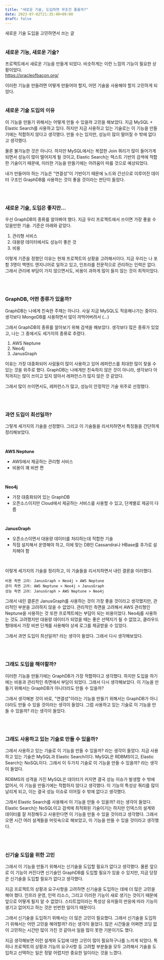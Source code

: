 ```yaml
---
title: "새로운 기술, 도입하면 무조건 좋을까?"
date: 2023-07-02T21:35:40+09:00
draft: false
---
```


새로운 기술 도입을 고민하면서 쓰는 글
<!--more--> 

#
### 새로운 기능, 새로운 기술?
프로젝트에서 새로운 기능을 만들게 되었다. 비슷하게는 이런 느낌의 기능이 필요한 상황이었다. <br>
https://oracleofbacon.org/

이러한 기능을 만들려면 어떻게 만들어야 할지, 어떤 기술을 사용해야 할지 고민하게 되었다.

#
### 새로운 기술 도입의 이유
이 기능을 만들기 위해서는 어떻게 만들 수 있을까 고민을 해보았다. 지금 MySQL + Elastic Search를 사용하고 있다.
하지만 지금 사용하고 있는 기술로는 이 기능을 만들기에는 적합하지 않다고 생각했다.
만들 수는 있지만, 성능이 많이 떨어질 수 밖에 없다고 생각했다.

물론 불가능한 것은 아니다. 하지만 MySQL에서는 복잡한 Join 쿼리가 많이 들어가게 되면서 성능이 많이 떨어지게 될 것이고,
Elastic Search는 텍스트 기반의 검색에 적합한 기술이기 때문에, 이러한 기능을 만들기에는 어려움이 따를 것으로 예상되었다.

내가 만들어야 하는 기능은 "연결성"이 기반이기 때문에 노드와 간선으로 이루어진 데이터 구조인 GraphDB를 사용하는 것이 좋을 것이라는 판단이 들었다.

<br>

#
### 새로운 기술, 도입은 좋지만...
우선 GraphDB의 종류를 알아봐야 했다. 지금 우리 프로젝트에서 쓰이면 가장 좋을 수 있을만한 기술.
기준은 아래와 같았다.

1. 관리형 서비스
2. 대용량 데이터에서도 성능이 좋은 것
3. 비용

이렇게 기준을 정했던 이유는 현재 프로젝트의 상황을 고려해서이다. 
지금 우리는 나 포함 3명이 백엔드 엔지니어로 일하고 있고, 인프라를 전문적으로 관리하는 인력은 없다.
그래서 관리에 부담이 가지 않으면서도, 비용이 과하게 많이 들지 않는 것이 최적이었다.

<br>

#
### GraphDB, 어떤 종류가 있을까?
GraphDB는 나에게 친숙한 주제는 아니다. 사실 지금 MySQL도 적응해나가는 중이다.
생각보다 MongoDB를 사용하면서 많이 까먹어버려서 (...)

그래서 GraphDB의 종류를 알아보기 위해 검색을 해보았다.
생각보다 많은 종류가 있었고, 나는 그 중에서도 세가지의 종류로 추렸다.

1. AWS Neptune
2. Neo4j
3. JanusGraph

이유는 가장 대중화되어 사람들이 많이 사용하고 있어 레퍼런스를 최대한 많이 찾을 수 있는 것을 위주로 했다.
GraphDB는 나에게만 친숙하지 않은 것이 아니라, 생각보다 아직까지는 많이 쓰이고 있지 않아서 레퍼런스가 많지 않은 것 같았다.

그래서 많이 쓰이면서도, 레퍼런스가 많고, 성능이 안정적인 기술 위주로 선정했다.

<br>

#
### 과연 도입이 최선일까?
그렇게 세가지의 기술을 선정했다. 그리고 이 기술들을 리서치하면서 특징들을 간단하게 정리해보았다.

<br>

**AWS Neptune**
- AWS에서 제공하는 관리형 서비스
- 비용이 꽤 비싼 편

<br>

**Neo4j**
- 가장 대중화되어 있는 GraphDB
- 오픈소스이지만 Cloud에서 제공하는 서비스를 사용할 수 있고, 단계별로 제공이 다름

<br>

**JanusGraph**
- 오픈소스이면서 대용량 데이터를 처리하는데 적합한 기술
- 직접 설치해서 운영해야 하고, 이에 맞는 DB인 Cassandra나 HBase를 추가로 설치해야 함

<br>

이렇게 세가지의 기술을 정리하고, 이 기술들을 리서치하면서 내린 결론을 이러했다.

```
비용 측면 고려: JanusGraph > Neo4j > AWS Neptune  
관리 측면 고려: AWS Neptune > Neo4j > JanusGraph  
성능 측면 고려: JanusGraph > AWS Neptune > Neo4j  
```

그래서 내린 결론은 JanusGraph를 사용하는 것이 가장 좋을 것이라고 생각했지만, 관리적인 부분을 고려하지 않을 수 없었다.
관리적인 측면을 고려해서 AWS 관리형인 Neptune을 사용하는 것 또한 프로젝트에는 부담이 되는 비용이었다.
Neo4j를 사용하는 것도 고려했지만 대용량 데이터가 되었을 때는 좋은 선택지가 될 수 없었고, 클라우드 형태에서 가장 비싼 단계를 사용해야 상세 로그를 제공받을 수 있었다.

그래서 과연 도입이 최선일까? 라는 생각이 들었다. 그래서 다시 생각해보았다.

<br>

#
### 그래도 도입을 해야할까?
이러한 기능을 만들기에는 GraphDB가 가장 적합하다고 생각했다. 하지만 도입을 하기에는 비용과 관리적인 측면에서 부담이 되었다.
그래서 다시 생각해보았다. 이 기능을 만들기 위해서는 GraphDB가 아니더라도 만들 수 있을까?

그래서 생각해본 것이 바로, "연결성"이라는 기능을 만들기 위해서는 GraphDB가 아니더라도 만들 수 있을 것이라는 생각이 들었다.
그럼 사용하고 있는 기술로 이 기능을 만들 수 있을까? 라는 생각이 들었다.

<br>

#
### 그래도 사용하고 있는 기술로 만들 수 있을까?
그래서 사용하고 있는 기술로 이 기능을 만들 수 있을까? 라는 생각이 들었다.
지금 사용하고 있는 기술은 MySQL과 Elastic Search이다. MySQL은 RDBMS이고, Elastic Search는 NoSQL이다.
그래서 이 두가지 기술로 이 기능을 만들 수 있을까? 라는 생각이 들었다.

RDBMS의 성격을 가진 MySQL은 데이터가 커지면 결국 성능 이슈가 발생할 수 밖에 없어서, 이 기능을 만들기에는 적합하지 않다고 생각했다.
이 기능의 특성상 쿼리를 많이 날리게 되고, 이는 결국 성능 이슈로 이어질 수 밖에 없다고 생각했다.

그래서 Elastic Search를 사용해서 이 기능을 만들 수 있을까? 라는 생각이 들었다.
Elastic Search는 NoSQL이고 검색에 최적화된 기술이기는 하지만 인덱스의 설계와 데이터를 잘 저장해두고 사용한다면 이 기능을 만들 수 있을 것이라고 생각했다.
그래서 오랜 시간 여러 설계들을 머릿속으로 해보았고, 이 기능을 만들 수 있을 것이라고 생각했다.

<br>

#
### 신기술 도입을 위한 고민
그래서 이 기능을 만들기 위해서는 신기술을 도입할 필요가 없다고 생각했다.
물론 앞으로 이 기능이 커진다면 신기술인 GraphDB를 도입할 필요가 있을 수 있지만, 지금 당장은 신기술을 도입할 필요가 없다고 생각했다.

지금 프로젝트의 상황과 요구사항을 고려하면 신기술을 도입하는 데에 더 많은 고민을 해야 했다.
인프라 운영, 인력 리소스, 그리고 이러한 기능이 새로 생기는 것이기 때문에 앞으로 어떻게 될지 알 수 없었다.
스타트업이라는 특성상 유저들의 반응에 따라 기능이 생기고 없어지고 하는 것은 빈번한 일이기 때문이다.

그래서 신기술을 도입하기 위해서는 더 많은 고민이 필요했다. 그래서 신기술을 도입하기 위해서는 어떤 고민을 해야할까? 라는 생각이 들었다.
많은 시간들을 어쩌면 코딩 없이 고민하는 시간만 많이 가진 것 같아서 일을 많이 못한 기분이기도 했다.

지금 생각해보면 이런 설계와 도입에 대한 고민이 많이 필요하구나를 느끼게 되었다.
특히나 프로젝트의 상황과 기능의 요구사항 등 고려할 부분들을 모두 고려해서 기술을 도입하고 선택하는 일은 정말 어렵지만 중요한 일이라는 것을 느꼈다.